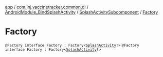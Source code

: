 [app](../../../index.md) / [com.jnj.vaccinetracker.common.di](../../index.md) / [AndroidModule_BindSplashActivity](../index.md) / [SplashActivitySubcomponent](index.md) / [Factory](./-factory.md)

# Factory

`@Factory interface Factory : Factory<`[`SplashActivity`](../../../com.jnj.vaccinetracker.splash/-splash-activity/index.md)`!>`
`@Factory interface Factory : Factory<`[`SplashActivity`](../../../com.jnj.vaccinetracker.splash/-splash-activity/index.md)`!>`